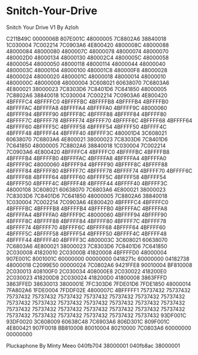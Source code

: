 # Snitch-Your-Drive

Snitch Your Drive V1 By Azloh


C211B49C 0000006B
807E001C 48000005
7C8802A6 38840018
1C030004 7C002214
7C0903A6 4E800420
4800008C 48000088
48000084 48000080
4800007C 48000078
48000074 48000070
480002D0 48000134
48000130 480002C4
4800005C 48000058
48000054 48000050
48000118 48000114
48000044 48000040
4800003C 48000104
48000100 480001C8
480000F8 48000028
48000024 48000020
4800001C 48000018
48000014 48000010
4800000C 48000008
48000004 3C608021
60638070 7C6803A6
4E800021 38000023
7C8303D6 7C8401D6
7C641850 48000005
7C8802A6 38840018
1C030004 7C002214
7C0903A6 4E800420
4BFFFFC4 4BFFFFC0
4BFFFFBC 4BFFFFB8
4BFFFFB4 4BFFFFB0
4BFFFFAC 4BFFFFA8
4BFFFFA4 4BFFFFA0
4BFFFF9C 48000060
4BFFFF94 4BFFFF90
4BFFFF8C 4BFFFF88
4BFFFF84 4BFFFF80
4BFFFF7C 4BFFFF78
4BFFFF74 4BFFFF70
4BFFFF6C 4BFFFF68
4BFFFF64 4BFFFF60
4BFFFF5C 4BFFFF58
4BFFFF54 4BFFFF50
4BFFFF4C 4BFFFF48
4BFFFF44 4BFFFF40
4BFFFF3C 480001D4
3C608021 60638070
7C6803A6 4E800021
38000023 7C8303D6
7C8401D6 7C641850
48000005 7C8802A6
38840018 1C030004
7C002214 7C0903A6
4E800420 4BFFFFC4
4BFFFFC0 4BFFFFBC
4BFFFFB8 4BFFFFB4
4BFFFFB0 4BFFFFAC
4BFFFFA8 4BFFFFA4
4BFFFFA0 4BFFFF9C
48000060 4BFFFF94
4BFFFF90 4BFFFF8C
4BFFFF88 4BFFFF84
4BFFFF80 4BFFFF7C
4BFFFF78 4BFFFF74
4BFFFF70 4BFFFF6C
4BFFFF68 4BFFFF64
4BFFFF60 4BFFFF5C
4BFFFF58 4BFFFF54
4BFFFF50 4BFFFF4C
4BFFFF48 4BFFFF44
4BFFFF40 4BFFFF3C
48000108 3C608021
60638070 7C6803A6
4E800021 38000023
7C8303D6 7C8401D6
7C641850 48000005
7C8802A6 38840018
1C030004 7C002214
7C0903A6 4E800420
4BFFFFC4 4BFFFFC0
4BFFFFBC 4BFFFFB8
4BFFFFB4 4BFFFFB0
4BFFFFAC 4BFFFFA8
4BFFFFA4 4BFFFFA0
4BFFFF9C 48000060
4BFFFF94 4BFFFF90
4BFFFF8C 4BFFFF88
4BFFFF84 4BFFFF80
4BFFFF7C 4BFFFF78
4BFFFF74 4BFFFF70
4BFFFF6C 4BFFFF68
4BFFFF64 4BFFFF60
4BFFFF5C 4BFFFF58
4BFFFF54 4BFFFF50
4BFFFF4C 4BFFFF48
4BFFFF44 4BFFFF40
4BFFFF3C 4800003C
3C608021 60638070
7C6803A6 4E800021
38000023 7C8303D6
7C8401D6 7C641850
2C030008 41820010
2C03000B 41820008
4BFFFFD0 48000004
907E001C 8001001C
60000000 00000000
0418271c 60000000
04182738 48000018
C2099E50 00000024
7C0802A6 9421FFE8
90010004 BF810008
2C030013 408100F0
2C030034 408000E8
2C030022 418200E0
2C030023 418200D8
2C030024 418200D0
41800008 3863FFFD
3863FFED 38630013
3800001E 7FC303D6
7FDE01D6 7FDE1850
48000014 7FA802A6
1FDE0004 7FDDF02E
4800007C 4BFFFFF1
75737432 75737432
75737432 75737432
75737432 75737432
75737432 75737432
75737432 75737432
75737432 75737432
75737432 75737432
75737432 75737432
75737432 75737432
75737432 75737432
75737432 75737432
75737432 75737432
75737432 75737432
75737432 75737432
75737432 93DF001C
93DF0020 3C608009
60638C48 7C6903A6
806D301C 809F001C
4E800421 907F0018
BB810008 80010004
80210000 7C0803A6
60000000 00000000

Pluckaphone By Minty Meeo
040fb704 38000001
040fb8ac 38000001
